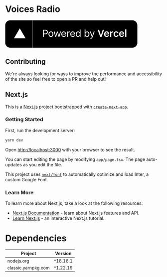 # Voices Radio

[![Powered by Vervel](/powered-by-vercel.svg)](https://vercel.com/?utm_source=voicesradio&utm_campaign=oss)

## Contributing

We're always looking for ways to improve the performance and accessibility of the site so feel free to open a PR and help out!

## Next.js

This is a [Next.js](https://nextjs.org/) project bootstrapped with [`create-next-app`](https://github.com/vercel/next.js/tree/canary/packages/create-next-app).

### Getting Started

First, run the development server:

```bash
yarn dev
```

Open [http://localhost:3000](http://localhost:3000) with your browser to see the result.

You can start editing the page by modifying `app/page.tsx`. The page auto-updates as you edit the file.

This project uses [`next/font`](https://nextjs.org/docs/basic-features/font-optimization) to automatically optimize and load Inter, a custom Google Font.

### Learn More

To learn more about Next.js, take a look at the following resources:

- [Next.js Documentation](https://nextjs.org/docs) - learn about Next.js features and API.
- [Learn Next.js](https://nextjs.org/learn) - an interactive Next.js tutorial.

# Dependencies

| Project             | Version  |
| ------------------- | -------- |
| nodejs.org          | ^18.16.1 |
| classic.yarnpkg.com | ^1.22.19 |
